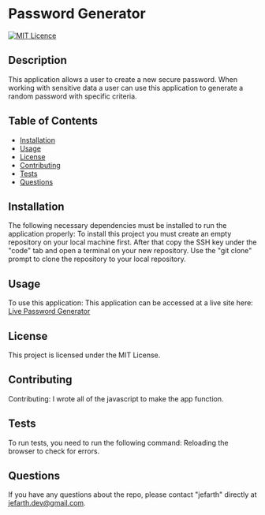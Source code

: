 # Password Generator
  [![MIT Licence](https://badges.frapsoft.com/os/mit/mit.png?v=103)](https://opensource.org/licenses/mit-license.php)

  ## Description
This application allows a user to create a new secure password. When working with sensitive data a user can use this application to generate a random password with specific criteria.

## Table of Contents 

* [Installation](#installation)
* [Usage](#usage)
* [License](#license)
* [Contributing](#contributing)
* [Tests](#tests)
* [Questions](#questions)

## Installation
The following necessary dependencies must be installed to run the application properly: To install this project you must create an empty repository on your local machine first. After that copy the SSH key under the "code" tab and open a terminal on your new repository. Use the "git clone" prompt to clone the repository to your local repository.

## Usage
To use this application: This application can be accessed at a live site here: [Live Password Generator](https://jefarth.github.io/Password-Generator/) 

## License
This project is licensed under the MIT License.

## Contributing
Contributing: I wrote all of the javascript to make the app function.

## Tests
To run tests, you need to run the following command: Reloading the browser to check for errors.

## Questions
If you have any questions about the repo, please contact "jefarth" directly at jefarth.dev@gmail.com.

